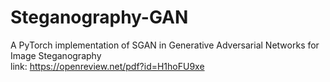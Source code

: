 # Steganography-GAN
A PyTorch implementation of SGAN in Generative Adversarial Networks for Image Steganography  
link: https://openreview.net/pdf?id=H1hoFU9xe  
